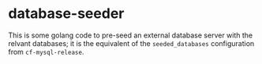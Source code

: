 # database-seeder

This is some golang code to pre-seed an external database server with the relvant
databases; it is the equivalent of the `seeded_databases` configuration from
`cf-mysql-release`.
